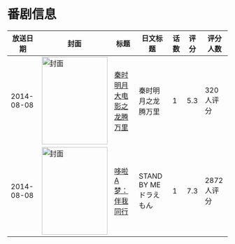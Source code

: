 # 番剧信息

|放送日期|封面|标题|日文标题|话数|评分|评分人数|
|---|---|---|---|---|---|---|
|2014-08-08|<img src="//lain.bgm.tv/pic/cover/c/6c/48/47374_UQM6A.jpg" alt="封面" style="width:150px;height:200px;object-fit:cover;">|[秦时明月大电影之龙腾万里](https://bangumi.tv/subject/47374)|秦时明月之龙腾万里|1|5.3|320人评分|
|2014-08-08|<img src="//lain.bgm.tv/pic/cover/c/5b/90/95800_3W3kM.jpg" alt="封面" style="width:150px;height:200px;object-fit:cover;">|[哆啦A梦：伴我同行](https://bangumi.tv/subject/95800)|STAND BY ME ドラえもん|1|7.3|2872人评分|

